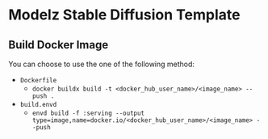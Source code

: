 # Modelz Stable Diffusion Template

## Build Docker Image

You can choose to use the one of the following method:

* `Dockerfile`
  * `docker buildx build -t <docker_hub_user_name>/<image_name> --push .`
* `build.envd`
  * `envd build -f :serving --output type=image,name=docker.io/<docker_hub_user_name>/<image_name> --push`
